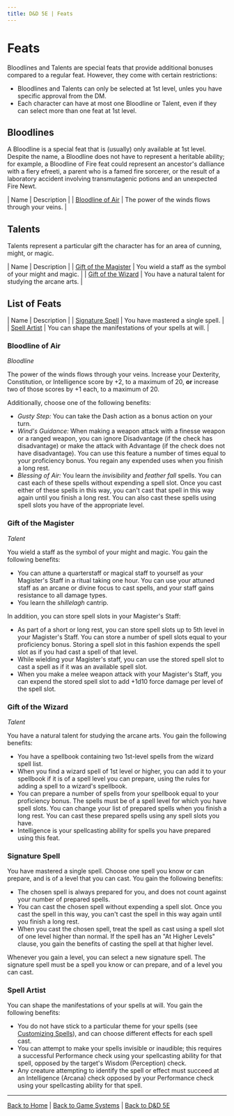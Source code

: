 ```yaml
---
title: D&D 5E | Feats
---
```


# Feats

Bloodlines and Talents are special feats that provide additional bonuses compared to a regular feat. However, they come with certain restrictions:

- Bloodlines and Talents can only be selected at 1st level, unles you have specific approval from the DM.
- Each character can have at most one Bloodline or Talent, even if they can select more than one feat at 1st level.

## Bloodlines

A Bloodline is a special feat that is (usually) only available at 1st level. Despite the name, a Bloodline does not have to represent a heritable ability; for example, a Bloodline of Fire feat could represent an ancestor's dalliance with a fiery efreeti, a parent who is a famed fire sorcerer, or the result of a laboratory accident involving transmutagenic potions and an unexpected Fire Newt.

| Name | Description |
| [Bloodline of Air](#bloodline-of-air) | The power of the winds flows through your veins. |

## Talents

Talents represent a particular gift the character has for an area of cunning, might, or magic.

| Name | Description |
| [Gift of the Magister](#gift-of-the-magister) | You wield a staff as the symbol of your might and magic. |
| [Gift of the Wizard](#gift-of-the-wizard) | You have a natural talent for studying the arcane arts. |

## List of Feats

| Name | Description |
| [Signature Spell](#signature-spell) | You have mastered a single spell. |
| [Spell Artist](#spell-artist) | You can shape the manifestations of your spells at will. |

### Bloodline of Air

*Bloodline*

The power of the winds flows through your veins. Increase your Dexterity, Constitution, or Intelligence score by +2, to a maximum of 20, **or** increase two of those scores by +1 each, to a maximum of 20.

Additionally, choose one of the following benefits:

- *Gusty Step:* You can take the Dash action as a bonus action on your turn.
- *Wind's Guidance:* When making a weapon attack with a finesse weapon or a ranged weapon, you can ignore Disadvantage (if the check has disadvantage) or make the attack with Advantage (if the check does not have disadvantage). You can use this feature a number of times equal to your proficiency bonus. You regain any expended uses when you finish a long rest.
- *Blessing of Air:* You learn the *invisibility* and *feather fall* spells. You can cast each of these spells without expending a spell slot. Once you cast either of these spells in this way, you can't cast that spell in this way again until you finish a long rest. You can also cast these spells using spell slots you have of the appropriate level.

<!-- ### Celestial Bloodline -->

<!-- ### Draconic Bloodline -->

<!-- ### Infernal Bloodline -->

### Gift of the Magister

*Talent*

You wield a staff as the symbol of your might and magic. You gain the following benefits:

- You can attune a quarterstaff or magical staff to yourself as your Magister's Staff in a ritual taking one hour. You can use your attuned staff as an arcane or divine focus to cast spells, and your staff gains resistance to all damage types.
- You learn the *shillelagh* cantrip.

In addition, you can store spell slots in your Magister's Staff:

- As part of a short or long rest, you can store spell slots up to 5th level in your Magister's Staff. You can store a number of spell slots equal to your proficiency bonus. Storing a spell slot in this fashion expends the spell slot as if you had cast a spell of that level.
- While wielding your Magister's staff, you can use the stored spell slot to cast a spell as if it was an available spell slot.
- When you make a melee weapon attack with your Magister's Staff, you can expend the stored spell slot to add +1d10 force damage per level of the spell slot.

### Gift of the Wizard

*Talent*

You have a natural talent for studying the arcane arts. You gain the following benefits:

- You have a spellbook containing two 1st-level spells from the wizard spell list.
- When you find a wizard spell of 1st level or higher, you can add it to your spellbook if it is of a spell level you can prepare, using the rules for adding a spell to a wizard's spellbook.
- You can prepare a number of spells from your spellbook equal to your proficiency bonus. The spells must be of a spell level for which you have spell slots. You can change your list of prepared spells when you finish a long rest. You can cast these prepared spells using any spell slots you have.
- Intelligence is your spellcasting ability for spells you have prepared using this feat.

### Signature Spell

You have mastered a single spell. Choose one spell you know or can prepare, and is of a level that you can cast. You gain the following benefits:

- The chosen spell is always prepared for you, and does not count against your number of prepared spells.
- You can cast the chosen spell without expending a spell slot. Once you cast the spell in this way, you can't cast the spell in this way again until you finish a long rest.
- When you cast the chosen spell, treat the spell as cast using a spell slot of one level higher than normal. If the spell has an "At Higher Levels" clause, you gain the benefits of casting the spell at that higher level.

Whenever you gain a level, you can select a new signature spell. The signature spell must be a spell you know or can prepare, and of a level you can cast.

### Spell Artist

You can shape the manifestations of your spells at will. You gain the following benefits:

- You do not have stick to a particular theme for your spells (see [Customizing Spells](./spells#customizing-spells)), and can choose different effects for each spell cast.
- You can attempt to make your spells invisible or inaudible; this requires a successful Performance check using your spellcasting ability for that spell, opposed by the target's Wisdom (Perception) check.
- Any creature attempting to identify the spell or effect must succeed at an Intelligence (Arcana) check opposed by your Performance check using your spellcasting ability for that spell.

---

[Back to Home]({{site.baseurl}}/)
|
[Back to Game Systems]({{site.baseurl}}/systems)
|
[Back to D&D 5E]({{site.baseurl}}/systems/5e)
